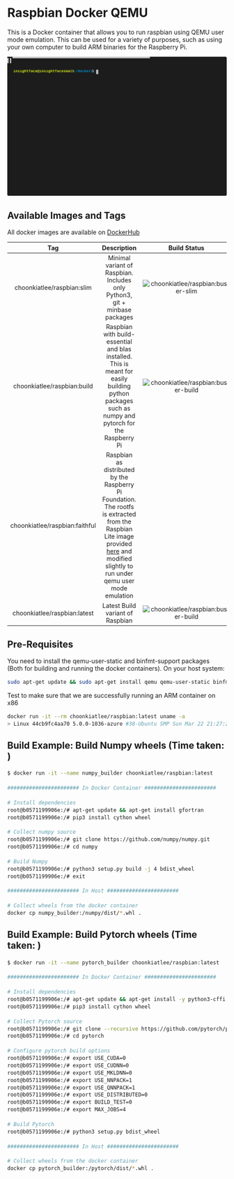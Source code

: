 # Raspbian Docker QEMU

This is a Docker container that allows you to run raspbian using QEMU user mode emulation. This can be used for a variety of purposes, such as using your own computer to build ARM binaries for the Raspberry Pi.

![Example](recording.svg)

## Available Images and Tags

All docker images are available on [DockerHub](https://hub.docker.com/r/choonkiatlee/raspbian)

|Tag|Description|Build Status|
|:---:|:---:|:---:|
|choonkiatlee/raspbian:slim | Minimal variant of Raspbian. Includes only Python3, git + minbase packages | ![choonkiatlee/raspbian:buster-slim](https://github.com/choonkiatlee/qemu-raspbian/workflows/choonkiatlee/raspbian:buster-slim/badge.svg) | 
|choonkiatlee/raspbian:build | Raspbian with build-essential and blas installed. This is meant for easily building python packages such as numpy and pytorch for the Raspberry Pi | ![choonkiatlee/raspbian:buster-build](https://github.com/choonkiatlee/qemu-raspbian/workflows/choonkiatlee/raspbian:buster-build/badge.svg)|
|choonkiatlee/raspbian:faithful|Raspbian as distributed by the Raspberry Pi Foundation. The rootfs is extracted from the Raspbian Lite image provided [here]() and modified slightly to run under qemu user mode emulation | |
|choonkiatlee/raspbian:latest | Latest Build variant of Raspbian | ![choonkiatlee/raspbian:buster-build](https://github.com/choonkiatlee/qemu-raspbian/workflows/choonkiatlee/raspbian:buster-build/badge.svg) |


## Pre-Requisites

You need to install the qemu-user-static and binfmt-support packages (Both for building and running the docker containers). On your host system: 

```bash
sudo apt-get update && sudo apt-get install qemu qemu-user-static binfmt-support
```

Test to make sure that we are successfully running an ARM container on x86

```bash
docker run -it --rm choonkiatlee/raspbian:latest uname -a
> Linux 44cb9fc4aa70 5.0.0-1036-azure #38-Ubuntu SMP Sun Mar 22 21:27:21 UTC 2020 armv7l GNU/Linux
```

## Build Example: Build Numpy wheels (Time taken: )

```bash
$ docker run -it --name numpy_builder choonkiatlee/raspbian:latest

####################### In Docker Container #######################

# Install dependencies
root@b0571199906e:/# apt-get update && apt-get install gfortran
root@b0571199906e:/# pip3 install cython wheel

# Collect numpy source
root@b0571199906e:/# git clone https://github.com/numpy/numpy.git
root@b0571199906e:/# cd numpy

# Build Numpy
root@b0571199906e:/# python3 setup.py build -j 4 bdist_wheel
root@b0571199906e:/# exit

####################### In Host #######################

# Collect wheels from the docker container
docker cp numpy_builder:/numpy/dist/*.whl .
```

## Build Example: Build Pytorch wheels (Time taken: )
```bash
$ docker run -it --name pytorch_builder choonkiatlee/raspbian:latest

####################### In Docker Container #######################

# Install dependencies
root@b0571199906e:/# apt-get update && apt-get install -y python3-cffi python3-numpy
root@b0571199906e:/# pip3 install cython wheel

# Collect Pytorch source
root@b0571199906e:/# git clone --recursive https://github.com/pytorch/pytorch
root@b0571199906e:/# cd pytorch

# Configure pytorch build options
root@b0571199906e:/# export USE_CUDA=0
root@b0571199906e:/# export USE_CUDNN=0
root@b0571199906e:/# export USE_MKLDNN=0
root@b0571199906e:/# export USE_NNPACK=1
root@b0571199906e:/# export USE_QNNPACK=1
root@b0571199906e:/# export USE_DISTRIBUTED=0
root@b0571199906e:/# export BUILD_TEST=0
root@b0571199906e:/# export MAX_JOBS=4

# Build Pytorch
root@b0571199906e:/# python3 setup.py bdist_wheel

####################### In Host #######################

# Collect wheels from the docker container
docker cp pytorch_builder:/pytorch/dist/*.whl .
```
